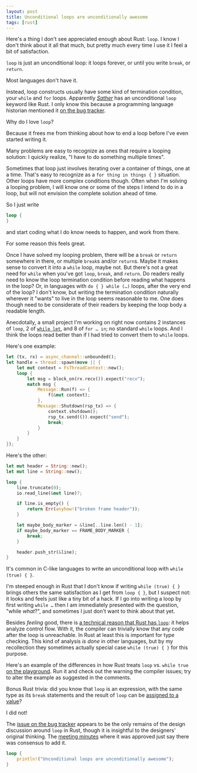 ```yaml
---
layout: post
title: Unconditional loops are unconditionally awesome
tags: [rust]
---
```


Here's a thing I don't see appreciated enough about Rust: `loop`.
I know I don't think about it all that much,
but pretty much every time I use it I feel a bit of satisfaction.

`loop` is just an unconditional loop:
it loops forever, or until you write `break`, or `return`.

Most languages don't have it.

Instead, loop constructs usually have some kind of termination condition,
your `while` and `for` loops.
Apparently _[Sather]_ has an unconditional `loop` keyword like Rust.
I only know this because a programming language historian mentioned it [on the bug tracker][bug].

Why do I love `loop`?

Because it frees me from thinking about how to end a loop
before I've even started writing it.

Many problems are easy to recognize as ones that require a looping solution:
I quickly realize, "I have to do something multiple times".

Sometimes that loop just involves iterating over a container of things,
one at a time.
That's easy to recognize as a `for thing in things { }` situation.
Other loops have more complex conditions though.
Often when I'm solving a looping problem,
I will know one or some of the steps I intend to do in a loop,
but will not envision the complete solution ahead of time.

So I just write

```rust
loop {
}
```

and start coding what I do know needs to happen,
and work from there.

For some reason this feels great.

Once I have solved my looping problem,
there will be a `break` or `return` somewhere in there,
or multiple `break`s and/or `return`s.
Maybe it makes sense to convert it into a `while` loop,
maybe not. But there's not a great need
for `while` when you've got `loop`, `break`, and `return`.
Do readers really need to know the loop termination condition
before reading what happens in the loop?
Or, in languages with `do { } while (…)` loops,
after the very end of the loop?
I don't know,
but writing the termination condition
naturally wherever it "wants" to live in the loop
seems reasonable to me.
One does though need to be considerate of
their readers by keeping the loop body a readable length.

Anecdotally, a small project I'm working on right now
contains 2 instances of `loop`, 2 of [`while let`],
and 8 of `for … in`;
no standard `while` loops.
And I think the loops read better than if I had
tried to convert them to `while` loops.

[`while let`]: https://doc.rust-lang.org/rust-by-example/flow_control/while_let.html

Here's one example:

```rust
let (tx, rx) = async_channel::unbounded();
let handle = thread::spawn(move || {
    let mut context = FsThreadContext::new();
    loop {
        let msg = block_on(rx.recv()).expect("recv");
        match msg {
            Message::Run(f) => {
                f(&mut context);
            },
            Message::Shutdown(rsp_tx) => {
                context.shutdown();
                rsp_tx.send(()).expect("send");
                break;
            }
        }
    }
});
```

Here's the other:

```rust
let mut header = String::new();
let mut line = String::new();

loop {
    line.truncate(0);
    io.read_line(&mut line)?;

    if line.is_empty() {
        return Err(anyhow!("broken frame header"));
    }

    let maybe_body_marker = &line[..line.len() - 1];
    if maybe_body_marker == FRAME_BODY_MARKER {
        break;
    }

    header.push_str(&line);
}
```

It's common in C-like languages to write an unconditional loop
with `while (true) { }`.

I'm steeped enough in Rust that I don't know if writing `while (true) { }`
brings others the same satisfaction as I get from `loop { }`,
but I suspect not: it looks and feels just like a tiny bit of a hack.
If I go into writing a loop by first writing `while …`
then I am immediately presented with the question,
"while _what_?",
and sometimes I just don't want to think about that yet.

Besides _feeling_ good,
there is [a technical reason that Rust has `loop`][bug]:
it helps analyze control flow.
With it, the compiler can trivially know that any code
after the loop is unreachable.
In Rust at least this is important for type checking.
This kind of analysis _is done_ in other languages,
but by my recollection they sometimes actually
special case `while (true) { }` for this purpose.

Here's an example of the differences in how Rust
treats `loop` vs. `while true` [on the playground][pg].
Run it and check out the warning the compiler
issues; try to alter the example as suggested in the comments.

[pg]: https://play.rust-lang.org/?version=stable&mode=debug&edition=2018&gist=010dce12fdd4c0818322717e161a2f91

Bonus Rust trivia:
did you know that `loop` is an expression,
with the same type as its `break` statements
and the result of `loop` can be [assigned to a value][lv]?

I did not!

[lv]: https://doc.rust-lang.org/stable/reference/expressions/loop-expr.html#break-and-loop-values

The [issue on the bug tracker][bug] appears
to be the only remains of the design discussion around `loop` in Rust,
though it is insightful to the designers' original thinking.
The [meeting minutes][mins] where it was approved
just say there was consensus to add it.

[bug]: https://github.com/rust-lang/rust/issues/1906
[mins]: https://github.com/rust-lang/meeting-minutes/blob/master/weekly-meetings/2012-03-06.md
[Sather]: https://en.wikipedia.org/wiki/Sather

```rust
loop {
    println!("Unconditional loops are unconditionally awesome");
}
```
